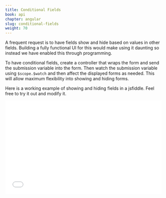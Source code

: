 ```yaml
---
title: Conditional Fields
book: api
chapter: angular
slug: conditional-fields
weight: 70
---
```

A frequent request is to have fields show and hide based on values in other fields. Building a fully functional UI for this would make using it daunting so instead we have enabled this through programming.

To have conditional fields, create a controller that wraps the form and send the submission variable into the form. Then watch the submission variable using ```$scope.$watch``` and then affect the displayed forms as needed. This will allow maximum flexibility into showing and hiding forms.

Here is a working example of showing and hiding fields in a jsfiddle. Feel free to try it out and modify it.

<iframe width="100%" height="300" src="//jsfiddle.net/randallknutson/jwzhpsh8/embedded/result,js,html,css" allowfullscreen="allowfullscreen" frameborder="0"></iframe>